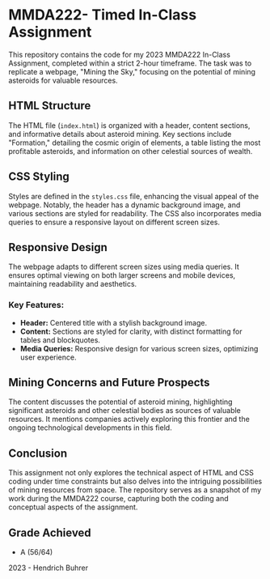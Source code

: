 # MMDA222- Timed In-Class Assignment

This repository contains the code for my 2023 MMDA222 In-Class Assignment, completed within a strict 2-hour timeframe. The task was to replicate a webpage, "Mining the Sky," focusing on the potential of mining asteroids for valuable resources.

## HTML Structure

The HTML file (`index.html`) is organized with a header, content sections, and informative details about asteroid mining. Key sections include "Formation," detailing the cosmic origin of elements, a table listing the most profitable asteroids, and information on other celestial sources of wealth.

## CSS Styling

Styles are defined in the `styles.css` file, enhancing the visual appeal of the webpage. Notably, the header has a dynamic background image, and various sections are styled for readability. The CSS also incorporates media queries to ensure a responsive layout on different screen sizes.

## Responsive Design

The webpage adapts to different screen sizes using media queries. It ensures optimal viewing on both larger screens and mobile devices, maintaining readability and aesthetics.

### Key Features:
- **Header:** Centered title with a stylish background image.
- **Content:** Sections are styled for clarity, with distinct formatting for tables and blockquotes.
- **Media Queries:** Responsive design for various screen sizes, optimizing user experience.

## Mining Concerns and Future Prospects

The content discusses the potential of asteroid mining, highlighting significant asteroids and other celestial bodies as sources of valuable resources. It mentions companies actively exploring this frontier and the ongoing technological developments in this field.

## Conclusion

This assignment not only explores the technical aspect of HTML and CSS coding under time constraints but also delves into the intriguing possibilities of mining resources from space. The repository serves as a snapshot of my work during the MMDA222 course, capturing both the coding and conceptual aspects of the assignment.

## Grade Achieved
- A (56/64)

2023 - Hendrich Buhrer
